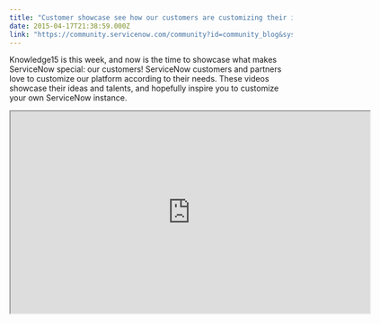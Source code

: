 ```yaml
---
title: "Customer showcase see how our customers are customizing their instances"
date: 2015-04-17T21:38:59.000Z
link: "https://community.servicenow.com/community?id=community_blog&sys_id=b89daa69dbd0dbc01dcaf3231f961958"
---
```

<p>Knowledge15 is this week, and now is the time to showcase what makes ServiceNow special: our customers! ServiceNow customers and partners love to customize our platform according to their needs. These videos showcase their ideas and talents, and hopefully inspire you to customize your own ServiceNow instance.</p><p></p><p><iframe src="https://youtube.com/embed/RsHdITFqHNY" width="640" height="360"/></p><p></p><p><iframe src="https://youtube.com/embed/3IN2Z58p_yU" width="640" height="360"/></p><p></p><p><iframe src="https://youtube.com/embed/cKhIS0UV1_M" width="640" height="360"/></p><p></p><p>For more customer success stories and testimonials, see <a href="http://www.servicenow.com/customers.html" title="http://www.servicenow.com/customers.html">ServiceNow.com/customers</a></p><p></p><p>Your feedback helps us better serve you! Did you find these videos helpful? Leave us a comment to tell us why or why not.</p>